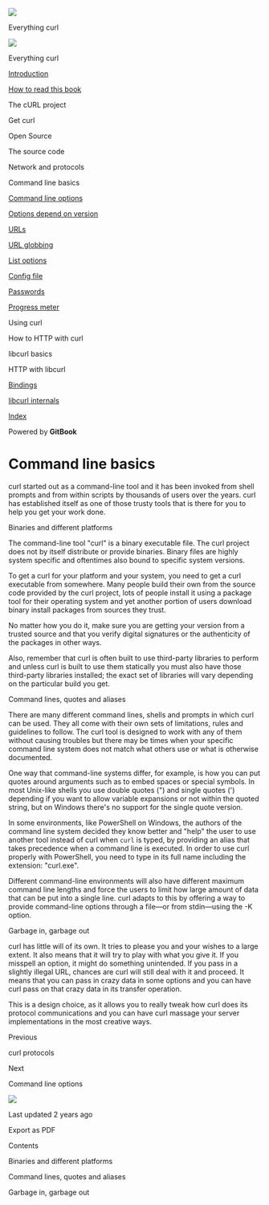 <a href="index.html" class="link-a079aa82--primary-53a25e66--logoLink-10d08504"></a>

<img src="https://gblobscdn.gitbook.com/orgs%2F-LxuH0qSm4xO9nWfEBlB%2Favatar.png?alt=media" class="image-67b14f24--avatar-1c1d03ec" />

<span class="text-4505230f--UIH400-4e41e82a--textContentFamily-49a318e1--spaceNameText-677c2969">Everything curl</span>

<a href="index.html" class="link-a079aa82--primary-53a25e66--logoLink-10d08504"></a>

<img src="https://gblobscdn.gitbook.com/orgs%2F-LxuH0qSm4xO9nWfEBlB%2Favatar.png?alt=media" class="image-67b14f24--avatar-1c1d03ec" />

<span class="text-4505230f--UIH400-4e41e82a--textContentFamily-49a318e1--spaceNameText-677c2969">Everything curl</span>

<a href="index.html" class="navButton-94f2579c--navButtonClickable-161b88ca"><span class="text-4505230f--UIH300-2063425d--textContentFamily-49a318e1--navButtonLabel-14a4968f">Introduction</span></a>

<a href="how-to-read.html" class="navButton-94f2579c--navButtonClickable-161b88ca"><span class="text-4505230f--UIH300-2063425d--textContentFamily-49a318e1--navButtonLabel-14a4968f">How to read this book</span></a>

<span class="text-4505230f--UIH300-2063425d--textContentFamily-49a318e1--navButtonLabel-14a4968f">The cURL project</span>

<span class="text-4505230f--UIH300-2063425d--textContentFamily-49a318e1--navButtonLabel-14a4968f">Get curl</span>

<span class="text-4505230f--UIH300-2063425d--textContentFamily-49a318e1--navButtonLabel-14a4968f">Open Source</span>

<span class="text-4505230f--UIH300-2063425d--textContentFamily-49a318e1--navButtonLabel-14a4968f">The source code</span>

<span class="text-4505230f--UIH300-2063425d--textContentFamily-49a318e1--navButtonLabel-14a4968f">Network and protocols</span>

<span class="text-4505230f--UIH300-2063425d--textContentFamily-49a318e1--navButtonLabel-14a4968f">Command line basics</span>

<a href="cmdline/options.html" class="navButton-94f2579c--pageItemWithChildrenNested-2c5d8183--navButtonClickable-161b88ca"><span class="text-4505230f--UIH300-2063425d--textContentFamily-49a318e1--navButtonLabel-14a4968f">Command line options</span></a>

<a href="cmdline/versions.html" class="navButton-94f2579c--pageItemWithChildrenNested-2c5d8183--navButtonClickable-161b88ca"><span class="text-4505230f--UIH300-2063425d--textContentFamily-49a318e1--navButtonLabel-14a4968f">Options depend on version</span></a>

<a href="cmdline/urls.html" class="navButton-94f2579c--pageItemWithChildrenNested-2c5d8183--navButtonClickable-161b88ca"><span class="text-4505230f--UIH300-2063425d--textContentFamily-49a318e1--navButtonLabel-14a4968f">URLs</span></a>

<a href="cmdline/globbing.html" class="navButton-94f2579c--pageItemWithChildrenNested-2c5d8183--navButtonClickable-161b88ca"><span class="text-4505230f--UIH300-2063425d--textContentFamily-49a318e1--navButtonLabel-14a4968f">URL globbing</span></a>

<a href="cmdline/listopts.html" class="navButton-94f2579c--pageItemWithChildrenNested-2c5d8183--navButtonClickable-161b88ca"><span class="text-4505230f--UIH300-2063425d--textContentFamily-49a318e1--navButtonLabel-14a4968f">List options</span></a>

<a href="cmdline/configfile.html" class="navButton-94f2579c--pageItemWithChildrenNested-2c5d8183--navButtonClickable-161b88ca"><span class="text-4505230f--UIH300-2063425d--textContentFamily-49a318e1--navButtonLabel-14a4968f">Config file</span></a>

<a href="cmdline/passwords.html" class="navButton-94f2579c--pageItemWithChildrenNested-2c5d8183--navButtonClickable-161b88ca"><span class="text-4505230f--UIH300-2063425d--textContentFamily-49a318e1--navButtonLabel-14a4968f">Passwords</span></a>

<a href="cmdline/progressmeter.html" class="navButton-94f2579c--pageItemWithChildrenNested-2c5d8183--navButtonClickable-161b88ca"><span class="text-4505230f--UIH300-2063425d--textContentFamily-49a318e1--navButtonLabel-14a4968f">Progress meter</span></a>

<span class="text-4505230f--UIH300-2063425d--textContentFamily-49a318e1--navButtonLabel-14a4968f">Using curl</span>

<span class="text-4505230f--UIH300-2063425d--textContentFamily-49a318e1--navButtonLabel-14a4968f">How to HTTP with curl</span>

<span class="text-4505230f--UIH300-2063425d--textContentFamily-49a318e1--navButtonLabel-14a4968f">libcurl basics</span>

<span class="text-4505230f--UIH300-2063425d--textContentFamily-49a318e1--navButtonLabel-14a4968f">HTTP with libcurl</span>

<a href="bindings.html" class="navButton-94f2579c--navButtonClickable-161b88ca"><span class="text-4505230f--UIH300-2063425d--textContentFamily-49a318e1--navButtonLabel-14a4968f">Bindings</span></a>

<a href="internals.html" class="navButton-94f2579c--navButtonClickable-161b88ca"><span class="text-4505230f--UIH300-2063425d--textContentFamily-49a318e1--navButtonLabel-14a4968f">libcurl internals</span></a>

<a href="bookindex.html" class="navButton-94f2579c--navButtonClickable-161b88ca"><span class="text-4505230f--UIH300-2063425d--textContentFamily-49a318e1--navButtonLabel-14a4968f">Index</span></a>

<a href="https://www.gitbook.com/?utm_source=content&amp;utm_medium=trademark&amp;utm_campaign=curl-1" class="reset-3c756112--trademark-a8da4b94"></a>

<span class="text-4505230f--TextH200-a3425406--textUIFamily-5ebd8e40">Powered by **GitBook**</span>

<span class="text-4505230f--DisplayH900-bfb998fa--textContentFamily-49a318e1">Command line basics</span>
========================================================================================================

<span class="text-4505230f--UIH300-2063425d--textUIFamily-5ebd8e40--text-8ee2c8b2"></span>

<span class="text-4505230f--UIH300-2063425d--textUIFamily-5ebd8e40--text-8ee2c8b2"></span>

<span class="text-4505230f--TextH400-3033861f--textContentFamily-49a318e1"><span data-key="3ad657732fe54d5bb77447f93a8087ec"><span data-offset-key="3ad657732fe54d5bb77447f93a8087ec:0">curl started out as a command-line tool and it has been invoked from shell prompts and from within scripts by thousands of users over the years. curl has established itself as one of those trusty tools that is there for you to help you get your work done.</span></span></span>

<span class="text-4505230f--HeadingH700-04e1a2a3--textContentFamily-49a318e1"><span data-key="c63ab9cc6ea34d45b9818747b7d67c04"><span data-offset-key="c63ab9cc6ea34d45b9818747b7d67c04:0">Binaries and different platforms</span></span></span>

<span class="text-4505230f--TextH400-3033861f--textContentFamily-49a318e1"><span data-key="6323cb4c14704555903c68253d40b141"><span data-offset-key="6323cb4c14704555903c68253d40b141:0">The command-line tool "curl" is a binary executable file. The curl project does not by itself distribute or provide binaries. Binary files are highly system specific and oftentimes also bound to specific system versions.</span></span></span>

<span class="text-4505230f--TextH400-3033861f--textContentFamily-49a318e1"><span data-key="aff731c91b7c4c43b3fd1d0c6f9b8760"><span data-offset-key="aff731c91b7c4c43b3fd1d0c6f9b8760:0">To get a curl for your platform and your system, you need to get a curl executable from somewhere. Many people build their own from the source code provided by the curl project, lots of people install it using a package tool for their operating system and yet another portion of users download binary install packages from sources they trust.</span></span></span>

<span class="text-4505230f--TextH400-3033861f--textContentFamily-49a318e1"><span data-key="8e46095fc2804fc39837eaf2f53c7436"><span data-offset-key="8e46095fc2804fc39837eaf2f53c7436:0">No matter how you do it, make sure you are getting your version from a trusted source and that you verify digital signatures or the authenticity of the packages in other ways.</span></span></span>

<span class="text-4505230f--TextH400-3033861f--textContentFamily-49a318e1"><span data-key="92ad106ad9ee4c618908b0fa03614385"><span data-offset-key="92ad106ad9ee4c618908b0fa03614385:0">Also, remember that curl is often built to use third-party libraries to perform and unless curl is built to use them statically you must also have those third-party libraries installed; the exact set of libraries will vary depending on the particular build you get.</span></span></span>

<span class="text-4505230f--HeadingH700-04e1a2a3--textContentFamily-49a318e1"><span data-key="24142293d6dc4ec49f5a56de38eb2115"><span data-offset-key="24142293d6dc4ec49f5a56de38eb2115:0">Command lines, quotes and aliases</span></span></span>

<span class="text-4505230f--TextH400-3033861f--textContentFamily-49a318e1"><span data-key="0b0faa3bdeb24e4e8613792011c41c98"><span data-offset-key="0b0faa3bdeb24e4e8613792011c41c98:0">There are many different command lines, shells and prompts in which curl can be used. They all come with their own sets of limitations, rules and guidelines to follow. The curl tool is designed to work with any of them without causing troubles but there may be times when your specific command line system does not match what others use or what is otherwise documented.</span></span></span>

<span class="text-4505230f--TextH400-3033861f--textContentFamily-49a318e1"><span data-key="536ac05a7ff146f1a7e8af19e46911fe"><span data-offset-key="536ac05a7ff146f1a7e8af19e46911fe:0">One way that command-line systems differ, for example, is how you can put quotes around arguments such as to embed spaces or special symbols. In most Unix-like shells you use double quotes (") and single quotes (') depending if you want to allow variable expansions or not within the quoted string, but on Windows there's no support for the single quote version.</span></span></span>

<span class="text-4505230f--TextH400-3033861f--textContentFamily-49a318e1"><span data-key="814b609d3d1141458efd34248ab40a84"><span data-offset-key="814b609d3d1141458efd34248ab40a84:0">In some environments, like PowerShell on Windows, the authors of the command line system decided they know better and "help" the user to use another tool instead of curl when </span><span data-offset-key="814b609d3d1141458efd34248ab40a84:1">`curl`</span><span data-offset-key="814b609d3d1141458efd34248ab40a84:2"> is typed, by providing an alias that takes precedence when a command line is executed. In order to use curl properly with PowerShell, you need to type in its full name including the extension: "curl.exe".</span></span></span>

<span class="text-4505230f--TextH400-3033861f--textContentFamily-49a318e1"><span data-key="b0bcd63457884f899d88f79aebb2990d"><span data-offset-key="b0bcd63457884f899d88f79aebb2990d:0">Different command-line environments will also have different maximum command line lengths and force the users to limit how large amount of data that can be put into a single line. curl adapts to this by offering a way to provide command-line options through a file—or from stdin—using the -K option.</span></span></span>

<span class="text-4505230f--HeadingH700-04e1a2a3--textContentFamily-49a318e1"><span data-key="6fd6d510fd7f4cb3b71227b3cdad14a7"><span data-offset-key="6fd6d510fd7f4cb3b71227b3cdad14a7:0">Garbage in, garbage out</span></span></span>

<span class="text-4505230f--TextH400-3033861f--textContentFamily-49a318e1"><span data-key="850132f8faac47789f1d6bdba3aa6545"><span data-offset-key="850132f8faac47789f1d6bdba3aa6545:0">curl has little will of its own. It tries to please you and your wishes to a large extent. It also means that it will try to play with what you give it. If you misspell an option, it might do something unintended. If you pass in a slightly illegal URL, chances are curl will still deal with it and proceed. It means that you can pass in crazy data in some options and you can have curl pass on that crazy data in its transfer operation.</span></span></span>

<span class="text-4505230f--TextH400-3033861f--textContentFamily-49a318e1"><span data-key="ce537facd55a4abb8d92655bdf46e359"><span data-offset-key="ce537facd55a4abb8d92655bdf46e359:0">This is a design choice, as it allows you to really tweak how curl does its protocol communications and you can have curl massage your server implementations in the most creative ways.</span></span></span>

<a href="protocols/curl.html" class="reset-3c756112--card-6570f064--whiteCard-fff091a4--cardPrevious-56a5e674"></a>

<span class="text-4505230f--TextH200-a3425406--textContentFamily-49a318e1">Previous</span>

<span class="text-4505230f--UIH400-4e41e82a--textContentFamily-49a318e1">curl protocols</span>

<a href="cmdline/options.html" class="reset-3c756112--card-6570f064--whiteCard-fff091a4--cardNext-19241c42"></a>

<span class="text-4505230f--TextH200-a3425406--textContentFamily-49a318e1">Next</span>

<span class="text-4505230f--UIH400-4e41e82a--textContentFamily-49a318e1">Command line options</span>

<img src="https://avatars.githubusercontent.com/u/66654881?v=4" class="image-67b14f24--avatar-1c1d03ec" />

<span class="text-4505230f--TextH200-a3425406--textContentFamily-49a318e1">Last updated 2 years ago</span>

<span class="text-4505230f--UIH300-2063425d--textUIFamily-5ebd8e40">Export as PDF</span>

<span class="text-4505230f--InfoH100-1e92e1d1--textContentFamily-49a318e1">Contents</span>

<a href="cmdline.html#binaries-and-different-platforms" class="reset-3c756112--menuItem-aa02f6ec--menuItemLight-757d5235--menuItemInline-173bdf97--pageTocItem-f4427024"></a>

<span class="text-4505230f--UIH300-2063425d--textContentFamily-49a318e1"><span class="text-4505230f--UIH200-50ead35f--textContentFamily-49a318e1">Binaries and different platforms</span></span>

<a href="cmdline.html#command-lines-quotes-and-aliases" class="reset-3c756112--menuItem-aa02f6ec--menuItemLight-757d5235--menuItemInline-173bdf97--pageTocItem-f4427024"></a>

<span class="text-4505230f--UIH300-2063425d--textContentFamily-49a318e1"><span class="text-4505230f--UIH200-50ead35f--textContentFamily-49a318e1">Command lines, quotes and aliases</span></span>

<a href="cmdline.html#garbage-in-garbage-out" class="reset-3c756112--menuItem-aa02f6ec--menuItemLight-757d5235--menuItemInline-173bdf97--pageTocItem-f4427024"></a>

<span class="text-4505230f--UIH300-2063425d--textContentFamily-49a318e1"><span class="text-4505230f--UIH200-50ead35f--textContentFamily-49a318e1">Garbage in, garbage out</span></span>
